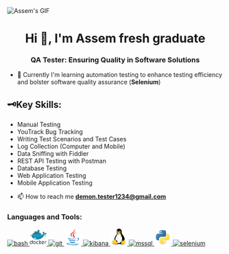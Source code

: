 
<!DOCTYPE html>
<html>
<head>
</head>
<body>

<img class="profile-gif" src="https://i.seadn.io/gae/HdmBkaLf84iRc5vUk2maJXKzXcaHjqervzhcNpI84mLMkX83tvwpUCApYF9QUT2NZlZYgEMfC9jUTqiML9lmJZ91OF6CNXcjqEg0Eeg?auto=format&dpr=1&w=1000" alt="Assem's GIF">

<h1 style="text-align: center;">Hi 👋, I'm Assem fresh graduate </h1>
<h3 style="text-align: center;">QA Tester: Ensuring Quality in Software Solutions</h3>

- 🌱 Currently I'm learning automation testing to enhance testing efficiency and bolster software quality assurance (**Selenium**)
<!DOCTYPE html>
<html>
<head>
</head>
<body>
<h2>🗝Key Skills:</h2>
<ul class="key-skills">
  <li>Manual Testing</li>
  <li>YouTrack Bug Tracking</li>
  <li>Writing Test Scenarios and Test Cases</li>
  <li>Log Collection (Computer and Mobile)</li>
  <li>Data Sniffing with Fiddler</li>
  <li>REST API Testing with Postman</li>
  <li>Database Testing</li>
  <li>Web Application Testing</li>
  <li>Mobile Application Testing</li>
</ul>
</body>
</html>

- 📫 How to reach me **demon.tester1234@gmail.com**

<h3 align="left">Languages and Tools:</h3>
<p align="left"> <a href="https://www.gnu.org/software/bash/" target="_blank" rel="noreferrer"> <img src="https://www.vectorlogo.zone/logos/gnu_bash/gnu_bash-icon.svg" alt="bash" width="40" height="40"/> </a> <a href="https://www.docker.com/" target="_blank" rel="noreferrer"> <img src="https://raw.githubusercontent.com/devicons/devicon/master/icons/docker/docker-original-wordmark.svg" alt="docker" width="40" height="40"/> </a> <a href="https://git-scm.com/" target="_blank" rel="noreferrer"> <img src="https://www.vectorlogo.zone/logos/git-scm/git-scm-icon.svg" alt="git" width="40" height="40"/> </a> <a href="https://www.java.com" target="_blank" rel="noreferrer"> <img src="https://raw.githubusercontent.com/devicons/devicon/master/icons/java/java-original.svg" alt="java" width="40" height="40"/> </a> <a href="https://www.elastic.co/kibana" target="_blank" rel="noreferrer"> <img src="https://www.vectorlogo.zone/logos/elasticco_kibana/elasticco_kibana-icon.svg" alt="kibana" width="40" height="40"/> </a> <a href="https://www.linux.org/" target="_blank" rel="noreferrer"> <img src="https://raw.githubusercontent.com/devicons/devicon/master/icons/linux/linux-original.svg" alt="linux" width="40" height="40"/> </a> <a href="https://www.microsoft.com/en-us/sql-server" target="_blank" rel="noreferrer"> <img src="https://www.svgrepo.com/show/303229/microsoft-sql-server-logo.svg" alt="mssql" width="40" height="40"/> </a> <a href="https://www.python.org" target="_blank" rel="noreferrer"> <img src="https://raw.githubusercontent.com/devicons/devicon/master/icons/python/python-original.svg" alt="python" width="40" height="40"/> </a> <a href="https://www.selenium.dev" target="_blank" rel="noreferrer"> <img src="https://raw.githubusercontent.com/detain/svg-logos/780f25886640cef088af994181646db2f6b1a3f8/svg/selenium-logo.svg" alt="selenium" width="40" height="40"/> </a> </p>

</body>
</html>

